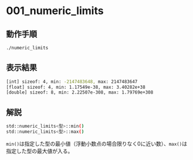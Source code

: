 # 001_numeric_limits
## 動作手順
```bash
./numeric_limits
```

## 表示結果
```bash
[int] sizeof: 4, min: -2147483648, max: 2147483647
[float] sizeof: 4, min: 1.17549e-38, max: 3.40282e+38
[double] sizeof: 8, min: 2.22507e-308, max: 1.79769e+308
```

## 解説
```bash
std::numeric_limits<型>::min()
std::numeric_limits<型>::max()
```
`min()`は指定した型の最小値（浮動小数点の場合限りなく0に近い数）、`max()`は指定した型の最大値が入る。
